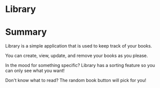 # Library

# Summary

Library is a simple application that is used to keep track of your books.

You can create, view, update, and remove your books as you please.

In the mood for something specific? Library has a sorting feature so you can only see what you want!

Don't know what to read? The random book button will pick for you!